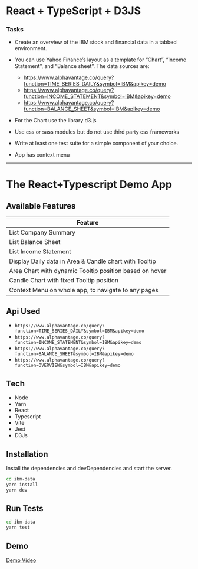 # React + TypeScript + D3JS

### Tasks
- Create an overview of the IBM stock and financial data in a tabbed environment.

- You can use Yahoo Finance’s layout as a template for “Chart”, “Income Statement”, and “Balance sheet”. The data sources are:

  - https://www.alphavantage.co/query?function=TIME_SERIES_DAILY&symbol=IBM&apikey=demo
  - https://www.alphavantage.co/query?function=INCOME_STATEMENT&symbol=IBM&apikey=demo
  - https://www.alphavantage.co/query?function=BALANCE_SHEET&symbol=IBM&apikey=demo

- For the Chart use the library d3.js
- Use css or sass modules but do not use third party css frameworks
- Write at least one test suite for a simple component of your choice.
- App has context menu
--------------------------------------------------------------------------------------------------------------------------------------------------------
# The React+Typescript Demo App


## Available Features

| Feature                                                   |
|-----------------------------------------------------------|
| List Company Summary                                      |
| List Balance Sheet                                        |
| List Income Statement                                     |
| Display Daily data in Area & Candle chart with Tooltip    |
| Area Chart with dynamic Tooltip   position based on hover |
| Candle Chart with fixed Tooltip position                  |
| Context Menu on whole app, to navigate to any pages       |


## Api Used
-  `https://www.alphavantage.co/query?function=TIME_SERIES_DAILY&symbol=IBM&apikey=demo`
-  `https://www.alphavantage.co/query?function=INCOME_STATEMENT&symbol=IBM&apikey=demo`
-  `https://www.alphavantage.co/query?function=BALANCE_SHEET&symbol=IBM&apikey=demo`
-  `https://www.alphavantage.co/query?function=OVERVIEW&symbol=IBM&apikey=demo`

## Tech

- Node
- Yarn 
- React 
- Typescript 
- Vite
- Jest 
- D3Js

## Installation

Install the dependencies and devDependencies and start the server.

```sh
cd ibm-data
yarn install
yarn dev
```


## Run Tests
```sh
cd ibm-data
yarn test
```

## Demo
[Demo Video](./DemoVideo/DemoVideo.mp4)

